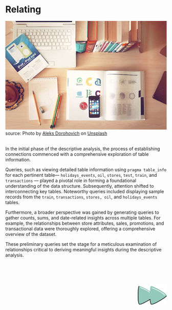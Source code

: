 # Relating

<img src="../../src/images/aleks-dorohovich-nJdwUHmaY8A-unsplash.jpg" style="width: 981px;" /><br> source: Photo by <a href="https://unsplash.com/@doctype?utm_content=creditCopyText&utm_medium=referral&utm_source=unsplash">Aleks Dorohovich</a> on <a href="https://unsplash.com/photos/pencils-and-smartphone-on-top-of-books-nJdwUHmaY8A?utm_content=creditCopyText&utm_medium=referral&utm_source=unsplash">Unsplash</a>
<br>
<br>

In the initial phase of the descriptive analysis, the process of establishing connections commenced with a comprehensive exploration of table information.

Queries, such as viewing detailed table information using `pragma table_info` for each pertinent table— `holidays_events`, `oil`, `stores`, `test`, `train`, and `transactions` — played a pivotal role in forming a foundational understanding of the data structure. Subsequently, attention shifted to interconnecting key tables. Noteworthy queries included displaying sample records from the `train`, `transactions`, `stores, oil`, and `holidays_events` tables.

Furthermore, a broader perspective was gained by generating queries to gather counts, sums, and date-related insights across multiple tables. For example, the relationships between store attributes, sales, promotions, and transactional data were thoroughly explored, offering a comprehensive overview of the dataset. 

These preliminary queries set the stage for a meticulous examination of relationships critical to deriving meaningful insights during the descriptive analysis.
<br>
<br>
<br>
<br>
<br>

<a href="../3-Summarize/">
    <img src="../../src/images/rightarrowGif.gif" style="float: right; right: 0;" width="90" />
</a>